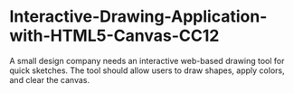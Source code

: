 # Interactive-Drawing-Application-with-HTML5-Canvas-CC12
A small design company needs an interactive web-based drawing tool for quick sketches. The tool should allow users to draw shapes, apply colors, and clear the canvas.

